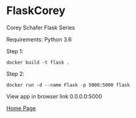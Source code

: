 # FlaskCorey
Corey Schafer Flask Series 

Requirements: Python 3.6

Step 1:

    docker build -t flask .

Step 2: 

    docker run -d --name Flask -p 5000:5000 flask


View app in browser link 0.0.0.0:5000

[Home Page](https://github.com/Monxun/FlaskCorey/blob/main/home.PNG?raw=true)